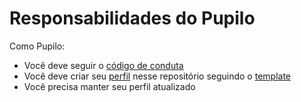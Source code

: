 # Responsabilidades do Pupilo

Como Pupilo:

* Você deve seguir o [código de conduta](/CONDUTA.md)
* Você deve criar seu [perfil](/pupilos) nesse repositório seguindo o [template](/pupilos/pupilo_template.md)
* Você precisa manter seu perfil atualizado
